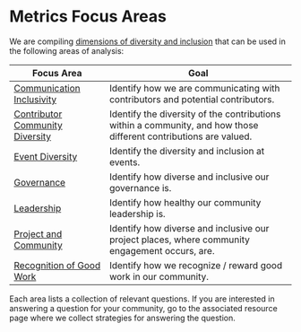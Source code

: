# Metrics Focus Areas

We are compiling [dimensions of diversity and inclusion](/demographic-data) that can be used in the following areas of analysis:

| Focus Area | Goal |
| --- | --- |
|[Communication Inclusivity](./communication-inclusivity/) | Identify how we are communicating with contributors and potential contributors.|
|[Contributor Community Diversity](./contributor-community-diversity/) | Identify the diversity of the contributions within a community, and how those different contributions are valued.|
|[Event Diversity](./event-diversity/) | Identify the diversity and inclusion at events. |
|[Governance](./governance/) | Identify how diverse and inclusive our governance is.|
|[Leadership](./leadership/) | Identify how healthy our community leadership is.|
|[Project and Community](./project-and-community/) | Identify how diverse and inclusive our project places, where community engagement occurs, are.|
|[Recognition of Good Work](./recognition-of-good-work/) | Identify how we recognize / reward good work in our community.|

Each area lists a collection of relevant questions. If you are interested in answering a question for your community, go to the associated resource page where we collect strategies for answering the question.
